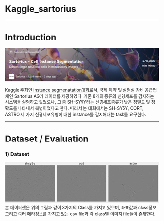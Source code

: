 # Kaggle_sartorius
---
# Introduction
![image](https://github.com/hyunyongPark/Kaggle_sartorius/blob/master/img/sartorius_title.PNG?raw=true)

Kaggle 주최인 [instance segmenatation대회](https://www.kaggle.com/c/sartorius-cell-instance-segmentation/overview)로서, 국제 제약 및 실험실 장비 공급업체인 Sartorius AG가 데이터를 제공하였다. 
기존 8개의 종류의 신경세포를 감지하는 시스템을 실험하고 있었으나, 그 중 SH-SY5Y라는 신경세포종류가 낮은 정밀도 및 정확도를 나타내서 복병이었다고 한다. 
따라서 본 대회에서는 SH-SY5Y, CORT, ASTRO 세 가지 신경세포유형에 대한 instance를 감지해내는 task를 요구한다. 

---
# Dataset / Evaluation

### 1) Dataset
![image](https://github.com/hyunyongPark/Kaggle_sartorius/blob/master/img/img_example.PNG?raw=true)
본 데이터셋은 위의 그림과 같이 3가지의 Class를 가지고 있으며, 좌표값과 class정보 그리고 여러 메타정보를 가지고 있는 csv file과 각 class별 이미지 file들이 존재한다. 



